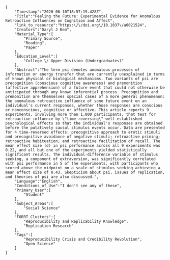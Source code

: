 
    {
        "Timestamp":"2020-06-10T18:57:19.428Z",
        "Title":"Feeling the Future: Experimental Evidence for Anomalous Retroactive Influences on Cognition and Affect",
        "link_to_resource":"https:\/\/doi.org\/10.1037\/a0021524",
        "Creators":"Daryl J Bem",
        "Material_Type":[
            "Primary Source",
            "Reading",
            "Paper"
        ],
        "Education_Level":[
            "College \/ Upper Division (Undergraduates)"
        ],
        "Abstract":"The term psi denotes anomalous processes of information or energy transfer that are currently unexplained in terms of known physical or biological mechanisms. Two variants of psi are precognition (conscious cognitive awareness) and premonition (affective apprehension) of a future event that could not otherwise be anticipated through any known inferential process. Precognition and premonition are themselves special cases of a more general phenomenon: the anomalous retroactive influence of some future event on an individual's current responses, whether those responses are conscious or nonconscious, cognitive or affective. This article reports 9 experiments, involving more than 1,000 participants, that test for retroactive influence by \"time-reversing\" well-established psychological effects so that the individual's responses are obtained before the putatively causal stimulus events occur. Data are presented for 4 time-reversed effects: precognitive approach to erotic stimuli and precognitive avoidance of negative stimuli; retroactive priming; retroactive habituation; and retroactive facilitation of recall. The mean effect size (d) in psi performance across all 9 experiments was 0.22, and all but one of the experiments yielded statistically significant results. The individual-difference variable of stimulus seeking, a component of extraversion, was significantly correlated with psi performance in 5 of the experiments, with participants who scored above the midpoint on a scale of stimulus seeking achieving a mean effect size of 0.43. Skepticism about psi, issues of replication, and theories of psi are also discussed.",
        "Language":"English",
        "Conditions_of_Use":"I don't see any of these",
        "Primary_User":[
            "Student"
        ],
        "Subject_Areas":[
            "Social Science"
        ],
        "FORRT_Clusters":[
            "Reproducibility and Replicability Knowledge",
            "Replication Research"
        ],
        "Tags":[
            "Reproducibility Crisis and Credibility Revolution",
            "Open Science"
        ]
    }
